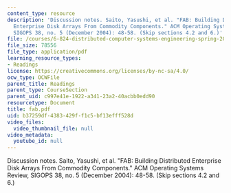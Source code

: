 ```yaml
---
content_type: resource
description: 'Discussion notes. Saito, Yasushi, et al. "FAB: Building Distributed
  Enterprise Disk Arrays From Commodity Components." ACM Operating Systems Review,
  SIGOPS 38, no. 5 (December 2004): 48-58. (Skip sections 4.2 and 6.)'
file: /courses/6-824-distributed-computer-systems-engineering-spring-2006/b37259df4383429ff1c5bf13efff528d_fab.pdf
file_size: 78556
file_type: application/pdf
learning_resource_types:
- Readings
license: https://creativecommons.org/licenses/by-nc-sa/4.0/
ocw_type: OCWFile
parent_title: Readings
parent_type: CourseSection
parent_uid: c997e41e-1922-a341-23a2-40acbb0edd90
resourcetype: Document
title: fab.pdf
uid: b37259df-4383-429f-f1c5-bf13efff528d
video_files:
  video_thumbnail_file: null
video_metadata:
  youtube_id: null
---
```

Discussion notes. Saito, Yasushi, et al. "FAB: Building Distributed Enterprise Disk Arrays From Commodity Components." ACM Operating Systems Review, SIGOPS 38, no. 5 (December 2004): 48-58. (Skip sections 4.2 and 6.)